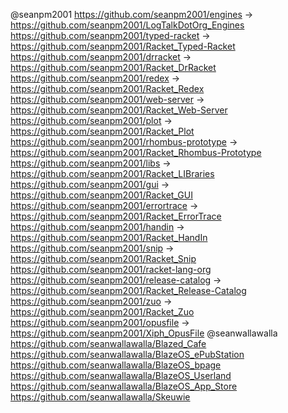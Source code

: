 @seanpm2001
https://github.com/seanpm2001/engines -> https://github.com/seanpm2001/LogTalkDotOrg_Engines
https://github.com/seanpm2001/typed-racket -> https://github.com/seanpm2001/Racket_Typed-Racket
https://github.com/seanpm2001/drracket -> https://github.com/seanpm2001/Racket_DrRacket
https://github.com/seanpm2001/redex -> https://github.com/seanpm2001/Racket_Redex
https://github.com/seanpm2001/web-server -> https://github.com/seanpm2001/Racket_Web-Server
https://github.com/seanpm2001/plot -> https://github.com/seanpm2001/Racket_Plot
https://github.com/seanpm2001/rhombus-prototype -> https://github.com/seanpm2001/Racket_Rhombus-Prototype
https://github.com/seanpm2001/libs -> https://github.com/seanpm2001/Racket_LIBraries
https://github.com/seanpm2001/gui -> https://github.com/seanpm2001/Racket_GUI
https://github.com/seanpm2001/errortrace -> https://github.com/seanpm2001/Racket_ErrorTrace
https://github.com/seanpm2001/handin -> https://github.com/seanpm2001/Racket_HandIn
https://github.com/seanpm2001/snip -> https://github.com/seanpm2001/Racket_Snip
https://github.com/seanpm2001/racket-lang-org
https://github.com/seanpm2001/release-catalog -> https://github.com/seanpm2001/Racket_Release-Catalog
https://github.com/seanpm2001/zuo -> https://github.com/seanpm2001/Racket_Zuo
https://github.com/seanpm2001/opusfile -> https://github.com/seanpm2001/Xiph_OpusFile
@seanwallawalla
https://github.com/seanwallawalla/Blazed_Cafe
https://github.com/seanwallawalla/BlazeOS_ePubStation
https://github.com/seanwallawalla/BlazeOS_bpage
https://github.com/seanwallawalla/BlazeOS_Userland
https://github.com/seanwallawalla/BlazeOS_App_Store
https://github.com/seanwallawalla/Skeuwie
